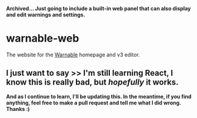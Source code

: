**Archived... Just going to include a built-in web panel that can also display and edit warnings and settings.**

# warnable-web

The website for the [Warnable](https://github.com/zacimac/warnable) homepage and v3 editor.

## **I just want to say >> I'm still learning React, I know this is really bad, but _hopefully_ it works.**

**And as I continue to learn, I'll be updating this. In the meantime, if you find anything, feel free to make a pull request and tell me what I did wrong. Thanks :)**
